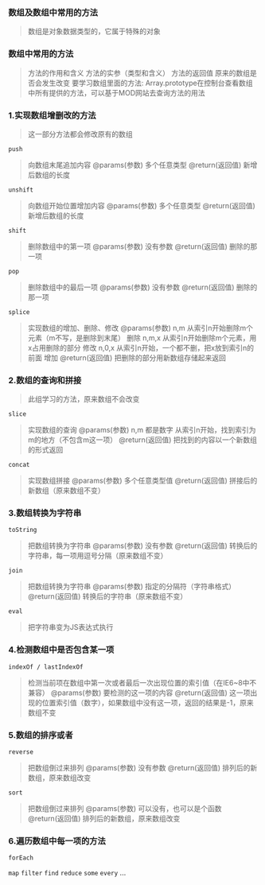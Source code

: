 ### 数组及数组中常用的方法
> 数组是对象数据类型的，它属于特殊的对象

### 数组中常用的方法
> 方法的作用和含义
> 方法的实参（类型和含义）
> 方法的返回值
> 原来的数组是否会发生改变
要学习数组里面的方法: Array.prototype在控制台查看数组中所有提供的方法，可以基于MOD网站去查询方法的用法

### 1.实现数组增删改的方法
> 这一部分方法都会修改原有的数组

`push`
> 向数组末尾追加内容
> @params(参数)
>   多个任意类型
> @return(返回值)
>   新增后数组的长度

`unshift`
> 向数组开始位置增加内容
> @params(参数)
>   多个任意类型
> @return(返回值)
>   新增后数组的长度

`shift`
> 删除数组中的第一项
> @params(参数)
>   没有参数
> @return(返回值)
>   删除的那一项

`pop`
> 删除数组中的最后一项
> @params(参数)
>   没有参数
> @return(返回值)
>   删除的那一项

`splice`
> 实现数组的增加、删除、修改
> @params(参数)
>   n,m             从索引n开始删除m个元素（m不写，是删除到末尾）   删除
>   n,m,x           从索引n开始删除m个元素，用x占用删除的部分       修改
>   n,0,x           从索引n开始，一个都不删，把x放到索引n的前面     增加
> @return(返回值)
>   把删除的部分用新数组存储起来返回



### 2.数组的查询和拼接
> 此组学习的方法，原来数组不会改变

`slice`
> 实现数组的查询
> @params(参数)
>   n,m 都是数字    从索引n开始，找到索引为m的地方（不包含m这一项）
> @return(返回值)
>   把找到的内容以一个新数组的形式返回

`concat`
> 实现数组拼接
> @params(参数)
>   多个任意类型值
> @return(返回值)
>   拼接后的新数组（原来数组不变）



### 3.数组转换为字符串
`toString`
> 把数组转换为字符串
> @params(参数)
>   没有参数
> @return(返回值)
>   转换后的字符串，每一项用逗号分隔（原来数组不变）
        
`join`
> 把数组转换为字符串
> @params(参数)
>   指定的分隔符（字符串格式）
> @return(返回值)
>   转换后的字符串（原来数组不变）

`eval`
> 把字符串变为JS表达式执行


### 4.检测数组中是否包含某一项
`indexOf / lastIndexOf`
> 检测当前项在数组中第一次或者最后一次出现位置的索引值（在IE6~8中不兼容）
> @params(参数)
>   要检测的这一项的内容
> @return(返回值)
>   这一项出现的位置索引值（数字），如果数组中没有这一项，返回的结果是-1，原来数组不变
            

        
### 5.数组的排序或者
`reverse`
> 把数组倒过来排列
> @params(参数)
>   没有参数
> @return(返回值)
>   排列后的新数组，原来数组改变

`sort`
> 把数组倒过来排列
> @params(参数)
>   可以没有，也可以是个函数
> @return(返回值)
>   排列后的新数组，原来数组改变



### 6.遍历数组中每一项的方法
`forEach`

`map`
`filter`
`find`
`reduce`
`some`
`every`
...














